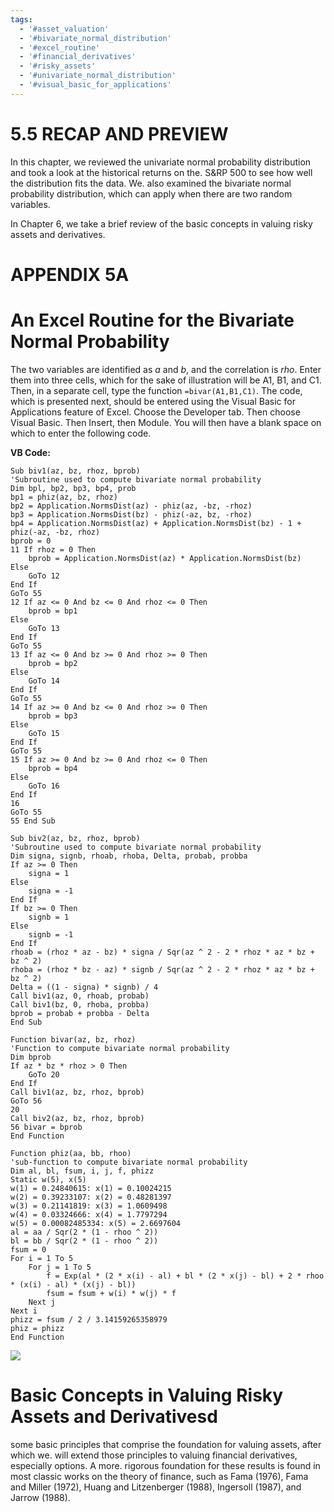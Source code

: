 ```yaml
---
tags:
  - '#asset_valuation'
  - '#bivariate_normal_distribution'
  - '#excel_routine'
  - '#financial_derivatives'
  - '#risky_assets'
  - '#univariate_normal_distribution'
  - '#visual_basic_for_applications'
---
```

# 5.5 RECAP AND PREVIEW

In this chapter, we reviewed the univariate normal probability distribution and took a look at the historical returns on the. $\mathrm{S\&RP}~500$ to see how well the distribution fits the data. We. also examined the bivariate normal probability distribution, which can apply when there are two random variables.

In Chapter 6, we take a brief review of the basic concepts in valuing risky assets and derivatives.

# APPENDIX 5A

# An Excel Routine for the Bivariate Normal Probability

The two variables are identified as *a* and *b*, and the correlation is *rho*. Enter them into three cells, which for the sake of illustration will be A1, B1, and C1. Then, in a separate cell, type the function `=bivar(A1,B1,C1)`. The code, which is presented next, should be entered using the Visual Basic for Applications feature of Excel. Choose the Developer tab. Then choose Visual Basic. Then Insert, then Module. You will then have a blank space on which to enter the following code.

**VB Code:**

```vba
Sub biv1(az, bz, rhoz, bprob)
'Subroutine used to compute bivariate normal probability
Dim bpl, bp2, bp3, bp4, prob
bp1 = phiz(az, bz, rhoz)
bp2 = Application.NormsDist(az) - phiz(az, -bz, -rhoz)
bp3 = Application.NormsDist(bz) - phiz(-az, bz, -rhoz)
bp4 = Application.NormsDist(az) + Application.NormsDist(bz) - 1 + phiz(-az, -bz, rhoz)
bprob = 0
11 If rhoz = 0 Then
    bprob = Application.NormsDist(az) * Application.NormsDist(bz)
Else
    GoTo 12
End If
GoTo 55
12 If az <= 0 And bz <= 0 And rhoz <= 0 Then
    bprob = bp1
Else
    GoTo 13
End If
GoTo 55
13 If az <= 0 And bz >= 0 And rhoz >= 0 Then
    bprob = bp2
Else
    GoTo 14
End If
GoTo 55
14 If az >= 0 And bz <= 0 And rhoz >= 0 Then
    bprob = bp3
Else
    GoTo 15
End If
GoTo 55
15 If az >= 0 And bz >= 0 And rhoz <= 0 Then
    bprob = bp4
Else
    GoTo 16
End If
16
GoTo 55
55 End Sub

Sub biv2(az, bz, rhoz, bprob)
'Subroutine used to compute bivariate normal probability
Dim signa, signb, rhoab, rhoba, Delta, probab, probba
If az >= 0 Then
    signa = 1
Else
    signa = -1
End If
If bz >= 0 Then
    signb = 1
Else
    signb = -1
End If
rhoab = (rhoz * az - bz) * signa / Sqr(az ^ 2 - 2 * rhoz * az * bz + bz ^ 2)
rhoba = (rhoz * bz - az) * signb / Sqr(az ^ 2 - 2 * rhoz * az * bz + bz ^ 2)
Delta = ((1 - signa) * signb) / 4
Call biv1(az, 0, rhoab, probab)
Call biv1(bz, 0, rhoba, probba)
bprob = probab + probba - Delta
End Sub

Function bivar(az, bz, rhoz)
'Function to compute bivariate normal probability
Dim bprob
If az * bz * rhoz > 0 Then
    GoTo 20
End If
Call biv1(az, bz, rhoz, bprob)
GoTo 56
20
Call biv2(az, bz, rhoz, bprob)
56 bivar = bprob
End Function

Function phiz(aa, bb, rhoo)
'sub-function to compute bivariate normal probability
Dim al, bl, fsum, i, j, f, phizz
Static w(5), x(5)
w(1) = 0.24840615: x(1) = 0.10024215
w(2) = 0.39233107: x(2) = 0.48281397
w(3) = 0.21141819: x(3) = 1.0609498
w(4) = 0.03324666: x(4) = 1.7797294
w(5) = 0.00082485334: x(5) = 2.6697604
al = aa / Sqr(2 * (1 - rhoo ^ 2))
bl = bb / Sqr(2 * (1 - rhoo ^ 2))
fsum = 0
For i = 1 To 5
    For j = 1 To 5
        f = Exp(al * (2 * x(i) - al) + bl * (2 * x(j) - bl) + 2 * rhoo * (x(i) - al) * (x(j) - bl))
        fsum = fsum + w(i) * w(j) * f
    Next j
Next i
phizz = fsum / 2 / 3.14159265358979
phiz = phizz
End Function
```


![](images/dcaaf5bcb77a70afb3ae251b6a767389bd7003f13fdfb0d678affea74648e554.jpg)

# Basic Concepts in Valuing Risky Assets and Derivativesd

some basic principles that comprise the foundation for valuing assets, after which we. will extend those principles to valuing financial derivatives, especially options. A more. rigorous foundation for these results is found in most classic works on the theory of finance, such as Fama (1976), Fama and Miller (1972), Huang and Litzenberger (1988), Ingersoll (1987), and Jarrow (1988).
